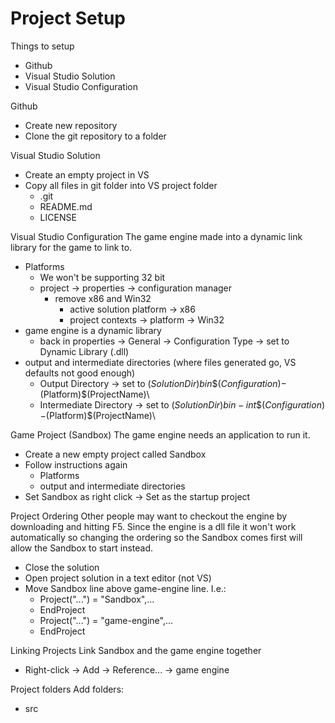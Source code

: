 # Project Setup
Things to setup
* Github
* Visual Studio Solution
* Visual Studio Configuration

Github
* Create new repository
* Clone the git repository to a folder

Visual Studio Solution
* Create an empty project in VS
* Copy all files in git folder into VS project folder
    * .git
    * README.md
    * LICENSE

Visual Studio Configuration
The game engine made into a dynamic link library for the game to link to. 
* Platforms
    * We won't be supporting 32 bit
    * project -> properties -> configuration manager
        * remove x86 and Win32 
            * active solution platform -> x86
            * project contexts -> platform -> Win32
* game engine is a dynamic library
    * back in properties -> General -> Configuration Type -> set to Dynamic Library (.dll)
* output and intermediate directories (where files generated go, VS defaults not good enough)
    * Output Directory -> set to $(SolutionDir)bin\$(Configuration)-$(Platform)\$(ProjectName)\
    * Intermediate Directory -> set to $(SolutionDir)bin-int\$(Configuration)-$(Platform)\$(ProjectName)\

Game Project (Sandbox)
The game engine needs an application to run it. 
* Create a new empty project called Sandbox
* Follow instructions again
    * Platforms
    * output and intermediate directories
* Set Sandbox as right click -> Set as the startup project 

Project Ordering
Other people may want to checkout the engine by downloading and hitting F5. Since the engine is a dll file it won't work automatically so changing the ordering so the Sandbox comes first will allow the Sandbox to start instead.
* Close the solution
* Open project solution in a text editor (not VS)
* Move Sandbox line above game-engine line. I.e.:
    * Project("...") = "Sandbox",...
    * EndProject
    * Project("...") = "game-engine",...
    * EndProject

Linking Projects
Link Sandbox and the game engine together
* Right-click -> Add -> Reference... -> game engine

Project folders
Add folders:
* src

 